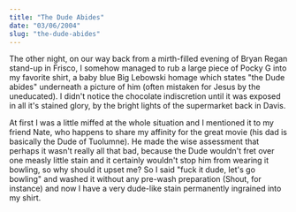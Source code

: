 ```yaml
---
title: "The Dude Abides"
date: "03/06/2004"
slug: "the-dude-abides"
---
```


The other night, on our way back from a mirth-filled evening of Bryan Regan stand-up in Frisco, I somehow managed to rub a large piece of Pocky G into my favorite shirt, a baby blue Big Lebowski homage which states "the Dude abides" underneath a picture of him (often mistaken for Jesus by the uneducated). I didn't notice the chocolate indiscretion until it was exposed in all it's stained glory, by the bright lights of the supermarket back in Davis.

At first I was a little miffed at the whole situation and I mentioned it to my friend Nate, who happens to share my affinity for the great movie (his dad is basically the Dude of Tuolumne). He made the wise assessment that perhaps it wasn't really all that bad, because the Dude wouldn't fret over one measly little stain and it certainly wouldn't stop him from wearing it bowling, so why should it upset me? So I said "fuck it dude, let's go bowling" and washed it without any pre-wash preparation (Shout, for instance) and now I have a very dude-like stain permanently ingrained into my shirt.